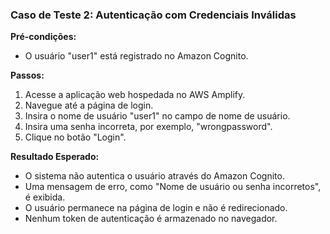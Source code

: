 ### Caso de Teste 2: Autenticação com Credenciais Inválidas
**Pré-condições:**
- O usuário "user1" está registrado no Amazon Cognito.

**Passos:**
1. Acesse a aplicação web hospedada no AWS Amplify.
2. Navegue até a página de login.
3. Insira o nome de usuário "user1" no campo de nome de usuário.
4. Insira uma senha incorreta, por exemplo, "wrongpassword".
5. Clique no botão "Login".

**Resultado Esperado:**
- O sistema não autentica o usuário através do Amazon Cognito.
- Uma mensagem de erro, como "Nome de usuário ou senha incorretos", é exibida.
- O usuário permanece na página de login e não é redirecionado.
- Nenhum token de autenticação é armazenado no navegador.
